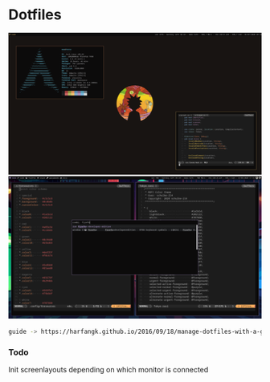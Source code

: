 # Dotfiles

![banana](./dotfiles-alt.png)
![tokyo](./dotfiles.png)

```zsh
guide -> https://harfangk.github.io/2016/09/18/manage-dotfiles-with-a-git-bare-repository.html
```

### Todo
Init screenlayouts depending on which monitor is connected
